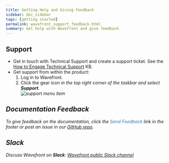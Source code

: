 ```yaml
---
title: Getting Help and Giving Feedback
sidebar: doc_sidebar
tags: [getting started]
permalink: wavefront_support_feedback.html
summary: Get help with Wavefront and give feedback.
---
```



## Support

* Get in touch with Technical Support and create a support ticket. See the [How to Engage Technical Support](https://help.wavefront.com/hc/en-us/articles/360057219171-How-to-Engage-Technical-Support) KB.
* Get support from within the product:
  1. Log in to Wavefront.
  1. Click the gear icon <i class="fa fa-cog"/> in the top right corner of the taskbar and select <strong>Support</strong>.
    <br/>![support menu item](images/get_support.png)


## Documentation Feedback
To give feedback on the documentation, click the <span style="color:#337AB7"><i class="fa fa-envelope-o"></i> Send Feedback</span> link in the footer or post an issue in our <a href="{{site.github_issues_path}}">GitHub repo</a>.

## Slack
Discuss Wavefront on **Slack**: [Wavefront public Slack channel](https://www.wavefront.com/join-public-slack)
